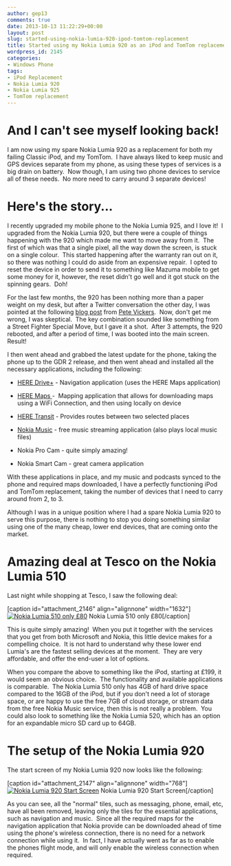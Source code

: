 ```yaml
---
author: gep13
comments: true
date: 2013-10-13 11:22:29+00:00
layout: post
slug: started-using-nokia-lumia-920-ipod-tomtom-replacement
title: Started using my Nokia Lumia 920 as an iPod and TomTom replacement
wordpress_id: 2145
categories:
- Windows Phone
tags:
- iPod Replacement
- Nokia Lumia 920
- Nokia Lumia 925
- TomTom replacement
---
```


# And I can't see myself looking back!

I am now using my spare Nokia Lumia 920 as a replacement for both my failing Classic iPod, and my TomTom.  I have always liked to keep music and GPS devices separate from my phone, as using these types of services is a big drain on battery.  Now though, I am using two phone devices to service all of these needs.  No more need to carry around 3 separate devices!

<!--more-->

# Here's the story...

I recently upgraded my mobile phone to the Nokia Lumia 925, and I love it!  I upgraded from the Nokia Lumia 920, but there were a couple of things happening with the 920 which made me want to move away from it.  The first of which was that a single pixel, all the way down the screen, is stuck on a single colour.  This started happening after the warranty ran out on it, so there was nothing I could do aside from an expensive repair.  I opted to reset the device in order to send it to something like Mazuma mobile to get some money for it, however, the reset didn't go well and it got stuck on the spinning gears.  Doh!

For the last few months, the 920 has been nothing more than a paper weight on my desk, but after a Twitter conversation the other day, I was pointed at the following [blog post](http://mobileworld.appamundi.com/blogs/petevickers/archive/2013/09/13/what-do-i-do-if-my-lumia-shows-spinning-gears-and-won-t-restart.aspx) from [Pete Vickers](https://twitter.com/petevick).  Now, don't get me wrong, I was skeptical.  The key combination sounded like something from a Street Fighter Special Move, but I gave it a shot.  After 3 attempts, the 920 rebooted, and after a period of time, I was booted into the main screen. Result!

I then went ahead and grabbed the latest update for the phone, taking the phone up to the GDR 2 release, and then went ahead and installed all the necessary applications, including the following:

  * [HERE Drive+](http://www.windowsphone.com/en-gb/store/app/here-drive/31bbc68c-503e-4561-8d85-a294d54df06f) - Navigation application (uses the HERE Maps application)

  * [HERE Maps ](http://www.windowsphone.com/en-gb/store/app/here-maps/efa4b4a7-7499-46ce-aa95-3e4ab3b39313)-  Mapping application that allows for downloading maps using a WiFi Connection, and then using locally on device

  * [HERE Transit](http://www.windowsphone.com/en-gb/store/app/here-transit/adfdad16-b54a-4ec3-b11e-66bd691be4e6) - Provides routes between two selected places

  * [Nokia Music](http://www.windowsphone.com/en-gb/store/app/nokia-music/f5874252-1f04-4c3f-a335-4fa3b7b85329) - free music streaming application (also plays local music files)

  * Nokia Pro Cam - quite simply amazing!

  * Nokia Smart Cam - great camera application

With these applications in place, and my music and podcasts synced to the phone and required maps downloaded, I have a perfectly functioning iPod and TomTom replacement, taking the number of devices that I need to carry around from 2, to 3.

Although I was in a unique position where I had a spare Nokia Lumia 920 to serve this purpose, there is nothing to stop you doing something similar using one of the many cheap, lower end devices, that are coming onto the market.


# Amazing deal at Tesco on the Nokia Lumia 510

Last night while shopping at Tesco, I saw the following deal:

[caption id="attachment_2146" align="alignnone" width="1632"][![Nokia Lumia 510 only £80](http://www.gep13.co.uk/blog/wp-content/uploads/2013/10/WP_20131012_18_47_32_Pro.jpg)](http://www.gep13.co.uk/blog/started-using-nokia-lumia-920-ipod-tomtom-replacement/wp_20131012_18_47_32_pro/) Nokia Lumia 510 only £80[/caption]

This is quite simply amazing!  When you put it together with the services that you get from both Microsoft and Nokia, this little device makes for a compelling choice.  It is not hard to understand why these lower end Lumia's are the fastest selling devices at the moment.  They are very affordable, and offer the end-user a lot of options.

When you compare the above to something like the iPod, starting at £199, it would seem an obvious choice.  The functionality and available applications is comparable.  The Nokia Lumia 510 only has 4GB of hard drive space compared to the 16GB of the iPod, but if you don't need a lot of storage space, or are happy to use the free 7GB of cloud storage, or stream data from the free Nokia Music service, then this is not really a problem.  You could also look to something like the Nokia Lumia 520, which has an option for an expandable micro SD card up to 64GB.


# The setup of the Nokia Lumia 920

The start screen of my Nokia Lumia 920 now looks like the following:

[caption id="attachment_2147" align="alignnone" width="768"][![Nokia Lumia 920 Start Screen](http://www.gep13.co.uk/blog/wp-content/uploads/2013/10/wp_ss_20131013_0001.jpg)](http://www.gep13.co.uk/blog/started-using-nokia-lumia-920-ipod-tomtom-replacement/wp_ss_20131013_0001/) Nokia Lumia 920 Start Screen[/caption]

As you can see, all the "normal" tiles, such as messaging, phone, email, etc, have all been removed, leaving only the tiles for the essential applications, such as navigation and music.  Since all the required maps for the navigation application that Nokia provide can be downloaded ahead of time using the phone's wireless connection, there is no need for a network connection while using it.  In fact, I have actually went as far as to enable the phones flight mode, and will only enable the wireless connection when required.
